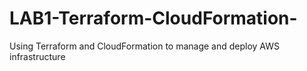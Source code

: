 # LAB1-Terraform-CloudFormation-
 Using Terraform and CloudFormation to manage and deploy AWS infrastructure
